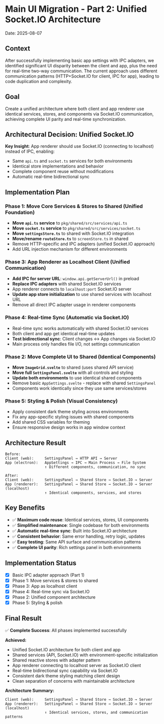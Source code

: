 # Main UI Migration - Part 2: Unified Socket.IO Architecture

Date: 2025-08-07

## Context

After successfully implementing basic app settings with IPC adapters, we identified significant UI disparity between the client and app, plus the need for real-time two-way communication. The current approach uses different communication patterns (HTTP+Socket.IO for client, IPC for app), leading to code duplication and complexity.

## Goal

Create a unified architecture where both client and app renderer use identical services, stores, and components via Socket.IO communication, achieving complete UI parity and real-time synchronization.

## Architectural Decision: Unified Socket.IO

**Key Insight**: App renderer should use Socket.IO (connecting to localhost) instead of IPC, enabling:

- Same `api.ts` and `socket.ts` services for both environments
- Identical store implementations and behavior
- Complete component reuse without modifications
- Automatic real-time bidirectional sync

## Implementation Plan

### Phase 1: Move Core Services & Stores to Shared (Unified Foundation)

- **Move `api.ts` service** to `pkg/shared/src/services/api.ts`
- **Move `socket.ts` service** to `pkg/shared/src/services/socket.ts`
- **Move `settingsStore.ts`** to shared with Socket.IO integration
- **Move/rename `routeStore.ts`** to `screenStore.ts` in shared
- Remove HTTP-specific and IPC adapters (unified Socket.IO approach)
- Add URL injection mechanism for different environments

### Phase 3: App Renderer as Localhost Client (Unified Communication)

- **Add IPC for server URL**: `window.api.getServerUrl()` in preload
- **Replace IPC adapters** with shared Socket.IO services
- App renderer connects to `localhost:port` Socket.IO server
- **Update app store initialization** to use shared services with localhost URL
- Remove all direct IPC adapter usage in renderer components

### Phase 4: Real-time Sync (Automatic via Socket.IO)

- Real-time sync works automatically with shared Socket.IO services
- Both client and app get identical real-time updates
- **Test bidirectional sync**: Client changes ↔ App changes via Socket.IO
- Main process only handles file I/O, not settings communication

### Phase 2: Move Complete UI to Shared (Identical Components)

- **Move `ImageGrid.svelte`** to shared (uses shared API service)
- **Move full `SettingsPanel.svelte`** with all controls and styling
- **Update both environments** to use identical shared components
- Remove basic `AppSettings.svelte` - replace with shared `SettingsPanel`
- Components work identically since they use same services/stores

### Phase 5: Styling & Polish (Visual Consistency)

- Apply consistent dark theme styling across environments
- Fix any app-specific styling issues with shared components
- Add shared CSS variables for theming
- Ensure responsive design works in app window context

## Architecture Result

```
Before:
Client (web):     SettingsPanel → HTTP API → Server
App (electron):   AppSettings → IPC → Main Process → File System
                  ↑ Different components, communication, no sync

After:
Client (web):     SettingsPanel → Shared Store → Socket.IO → Server
App (renderer):   SettingsPanel → Shared Store → Socket.IO → Server (localhost)
                  ↑ Identical components, services, and stores
```

## Key Benefits

- ✅ **Maximum code reuse**: Identical services, stores, UI components
- ✅ **Simplified maintenance**: Single codebase for both environments
- ✅ **Automatic real-time sync**: Built into Socket.IO architecture
- ✅ **Consistent behavior**: Same error handling, retry logic, updates
- ✅ **Easy testing**: Same API surface and communication patterns
- ✅ **Complete UI parity**: Rich settings panel in both environments

## Implementation Status

- [x] Basic IPC adapter approach (Part 1)
- [x] Phase 1: Move services & stores to shared
- [x] Phase 3: App as localhost client
- [x] Phase 4: Real-time sync via Socket.IO
- [x] Phase 2: Unified component architecture
- [x] Phase 5: Styling & polish

## Final Result

✅ **Complete Success**: All phases implemented successfully

**Achieved:**

- Unified Socket.IO architecture for both client and app
- Shared services (API, Socket.IO) with environment-specific initialization
- Shared reactive stores with adapter pattern
- App renderer connecting to localhost server as Socket.IO client
- Real-time bidirectional sync capability via Socket.IO
- Consistent dark theme styling matching client design
- Clean separation of concerns with maintainable architecture

**Architecture Summary:**

```
Client (web):     SettingsPanel → Shared Store → Socket.IO → Server
App (renderer):   SettingsPanel → Shared Store → Socket.IO → Server (localhost)
                  ↑ Identical services, stores, and communication patterns
```
